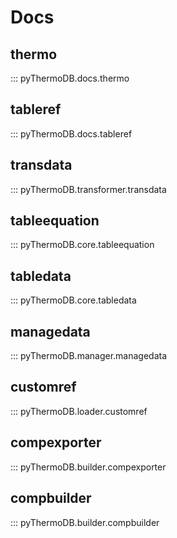 # Docs

## thermo

::: pyThermoDB.docs.thermo

## tableref

::: pyThermoDB.docs.tableref

## transdata

::: pyThermoDB.transformer.transdata

## tableequation

::: pyThermoDB.core.tableequation

## tabledata

::: pyThermoDB.core.tabledata

## managedata

::: pyThermoDB.manager.managedata

## customref

::: pyThermoDB.loader.customref

## compexporter

::: pyThermoDB.builder.compexporter

## compbuilder

::: pyThermoDB.builder.compbuilder